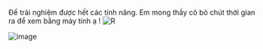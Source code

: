 Để trải nghiệm được hết các tính năng. Em mong thầy cô bỏ chút thời gian ra để xem bằng máy tính ạ !
![R](https://github.com/user-attachments/assets/3ed3099e-e84a-4b1d-846b-270ab1940e19)

![image](https://github.com/user-attachments/assets/de831e8a-459f-4819-abf3-64d2851fa97c)

